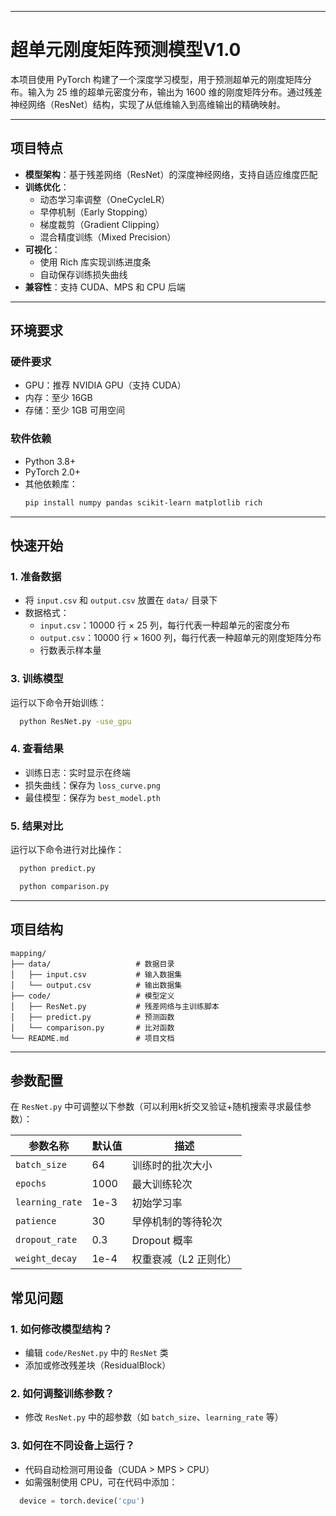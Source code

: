 
---

# 超单元刚度矩阵预测模型V1.0

本项目使用 PyTorch 构建了一个深度学习模型，用于预测超单元的刚度矩阵分布。输入为 25 维的超单元密度分布，输出为 1600 维的刚度矩阵分布。通过残差神经网络（ResNet）结构，实现了从低维输入到高维输出的精确映射。

---

## 项目特点

- **模型架构**：基于残差网络（ResNet）的深度神经网络，支持自适应维度匹配
- **训练优化**：
  - 动态学习率调整（OneCycleLR）
  - 早停机制（Early Stopping）
  - 梯度裁剪（Gradient Clipping）
  - 混合精度训练（Mixed Precision）
- **可视化**：
  - 使用 Rich 库实现训练进度条
  - 自动保存训练损失曲线
- **兼容性**：支持 CUDA、MPS 和 CPU 后端

---

## 环境要求

### 硬件要求
- GPU：推荐 NVIDIA GPU（支持 CUDA）
- 内存：至少 16GB
- 存储：至少 1GB 可用空间

### 软件依赖
- Python 3.8+
- PyTorch 2.0+
- 其他依赖库：
  ```bash
  pip install numpy pandas scikit-learn matplotlib rich
  ```

---

## 快速开始

### 1. 准备数据
- 将 `input.csv` 和 `output.csv` 放置在 `data/` 目录下
- 数据格式：
  - `input.csv`：10000 行 × 25 列，每行代表一种超单元的密度分布
  - `output.csv`：10000 行 × 1600 列，每行代表一种超单元的刚度矩阵分布
  - 行数表示样本量

### 3. 训练模型
运行以下命令开始训练：
```bash
  python ResNet.py -use_gpu
```

### 4. 查看结果
- 训练日志：实时显示在终端
- 损失曲线：保存为 `loss_curve.png`
- 最佳模型：保存为 `best_model.pth`

### 5. 结果对比
运行以下命令进行对比操作：
```bash
  python predict.py

  python comparison.py
```

---

## 项目结构

```
mapping/
├── data/                   # 数据目录
│   ├── input.csv           # 输入数据集
│   └── output.csv          # 输出数据集
├── code/                   # 模型定义
│   ├── ResNet.py           # 残差网络与主训练脚本
│   ├── predict.py          # 预测函数
│   └── comparison.py       # 比对函数
└── README.md               # 项目文档
```

---

## 参数配置

在 `ResNet.py` 中可调整以下参数（可以利用k折交叉验证+随机搜索寻求最佳参数）：

| 参数名称            | 默认值  | 描述           |
|-----------------|------|--------------|
| `batch_size`    | 64   | 训练时的批次大小     |
| `epochs`        | 1000 | 最大训练轮次       |
| `learning_rate` | 1e-3 | 初始学习率        |
| `patience`      | 30   | 早停机制的等待轮次    |
| `dropout_rate`  | 0.3  | Dropout 概率   |
| `weight_decay`  | 1e-4 | 权重衰减（L2 正则化） |

## 常见问题

### 1. 如何修改模型结构？
- 编辑 `code/ResNet.py` 中的 `ResNet` 类
- 添加或修改残差块（ResidualBlock）

### 2. 如何调整训练参数？
- 修改 `ResNet.py` 中的超参数（如 `batch_size`、`learning_rate` 等）

### 3. 如何在不同设备上运行？
- 代码自动检测可用设备（CUDA > MPS > CPU）
- 如需强制使用 CPU，可在代码中添加：
```python
  device = torch.device('cpu')
```
